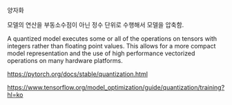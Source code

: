 양자화

모델의 연산을 부동소수점이 아닌 정수 단위로 수행해서 모델을 압축함.

A quantized model
executes some or all of the operations on tensors with integers rather than
floating point values. This allows for a more compact model representation and
the use of high performance vectorized operations on many hardware platforms.

https://pytorch.org/docs/stable/quantization.html

https://www.tensorflow.org/model_optimization/guide/quantization/training?hl=ko
